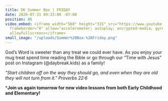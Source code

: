 ```yaml
---
title: DK Summer Box | FRIDAY
date: 2020-07-31 09:33:00 -07:00
position: 86
video_embed: <iframe width="560" height="315" src="https://www.youtube.com/embed/yGGMwxwR4rg"
  frameborder="0" allow="accelerometer; autoplay; encrypted-media; gyroscope; picture-in-picture"
  allowfullscreen></iframe>
small_image: "/uploads/Summer%20Box-%20Friday.png"
---
```


God’s Word is sweeter than any treat we could ever have. As you enjoy your mug treat spend time reading the Bible or go through our “Time with Jesus” post on Instagram (@daybreak.kids) as a family!

*"Start children off on the way they should go, and even when they are old they will not turn from it." Proverbs 22:6*

\***Join us again tomorrow for new video lessons from both Early Childhood and Elementary!**